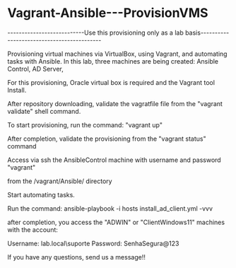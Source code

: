 ﻿# Vagrant-Ansible---ProvisionVMS

---------------------------Use this provisioning only as a lab basis-------------------------------------------

Provisioning virtual machines via VirtualBox, using Vagrant, and automating tasks with Ansible. In this lab, three machines are being created: Ansible Control, AD Server,  

For this provisioning, Oracle virtual box is required and the Vagrant tool Install.

After repository downloading, validate the vagratfile file from the "vagrant validate" shell command.

To start provisioning, run the command: "vagrant up"

After completion, validate the provisioning from the "vagrant status" command

Access via ssh the AnsibleControl machine with username and password "vagrant"

from the /vagrant/Ansible/ directory

Start automating tasks.

Run the command: ansible-playbook -i hosts install_ad_client.yml -vvv

after completion, you access the "ADWIN" or "ClientWindows11" machines with the account:

Username: lab.local\suporte
Password: SenhaSegura@123

If you have any questions, send us a message!!














